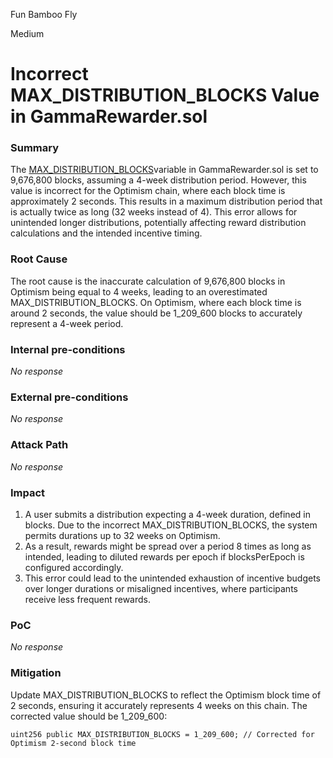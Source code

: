 Fun Bamboo Fly

Medium

# Incorrect MAX_DISTRIBUTION_BLOCKS Value in GammaRewarder.sol

### Summary

The [MAX_DISTRIBUTION_BLOCKS](https://github.com/sherlock-audit/2024-10-gamma-rewarder/blob/main/GammaRewarder/contracts/GammaRewarder.sol#L45)variable in GammaRewarder.sol is set to 9,676,800 blocks, assuming a 4-week distribution period. However, this value is incorrect for the Optimism chain, where each block time is approximately 2 seconds. This results in a maximum distribution period that is actually twice as long (32 weeks instead of 4). This error allows for unintended longer distributions, potentially affecting reward distribution calculations and the intended incentive timing.

### Root Cause

The root cause is the inaccurate calculation of 9,676,800 blocks in Optimism being equal to 4 weeks, leading to an overestimated MAX_DISTRIBUTION_BLOCKS. On Optimism, where each block time is around 2 seconds, the value should be 1_209_600  blocks to accurately represent a 4-week period.

### Internal pre-conditions

_No response_

### External pre-conditions

_No response_

### Attack Path

_No response_

### Impact

1.    A user submits a distribution expecting a 4-week duration, defined in blocks. Due to the incorrect MAX_DISTRIBUTION_BLOCKS, the system permits durations up to 32 weeks on Optimism.
 2.   As a result, rewards might be spread over a period 8 times as long as intended, leading to diluted rewards per epoch if blocksPerEpoch is configured accordingly.
 3.   This error could lead to the unintended exhaustion of incentive budgets over longer durations or misaligned incentives, where participants receive less frequent rewards.


### PoC

_No response_

### Mitigation

Update MAX_DISTRIBUTION_BLOCKS to reflect the Optimism block time of 2 seconds, ensuring it accurately represents 4 weeks on this chain. The corrected value should be 1_209_600:

```solidity
uint256 public MAX_DISTRIBUTION_BLOCKS = 1_209_600; // Corrected for Optimism 2-second block time
```